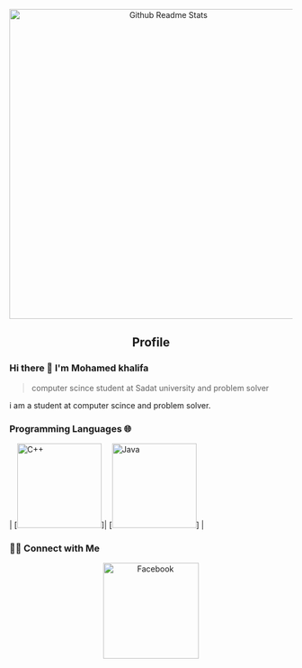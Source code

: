 <p align="center" style ="display:flex">
 <img width="550px" src="https://text.media.giphy.com/v1/media/giphy.gif?token=eyJhbGciOiJIUzI1NiIsInR5cCI6IkpXVCJ9.eyJrZXkiOiJwcm9kLTIwMjAtMDQtMjIiLCJzdHlsZSI6Im1lbWUiLCJ0ZXh0IjoiTW9oYW1lZCUyMEFobWVkJTIwS2hhbGlmYSIsImlhdCI6MTcwOTk4NjI5NH0.lSNgomVDUwlw2YaYla37sBj5B--CegOOHA_-srN0IWI&cid=a559de6b31ef962bb8cd1abc20521b707941c7a65b47ede2&dynamic_style=meme&ep=v1_text_animate&rid=giphy.gif&ct=t" align="center" alt="Github Readme Stats" />
 <h2 align="center">Profile</h2>
</p>

### Hi there 👋 I'm  Mohamed khalifa
> computer scince student at Sadat university and problem solver 

<div>
 <p>
i am a student at computer scince and problem solver.
</p>
</div>

### Programming Languages 🌐

| [<img src="https://e3arabi.com/wp-content/uploads/2021/01/6038586442907648-1.png" alt="C++" width="150">]| [<img src="https://cdn.vox-cdn.com/thumbor/_AobZZDt_RVStktVR7mUZpBkovc=/0x0:640x427/1200x800/filters:focal(0x0:640x427)/cdn.vox-cdn.com/assets/1087137/java_logo_640.jpg" alt="Java" width="150">]  |
<h3> 🤝🏻 Connect with Me </h3>
<p align="center">
<a href="https://www.facebook.com/mohammadahmed.khalifa" target="_blank"><img alt="Facebook" src="https://coreiten.com/articles/photos/a1642834653635a_1.jpg" width="170"></a>

